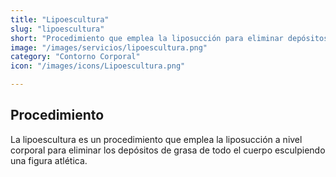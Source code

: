 ```yaml
---
title: "Lipoescultura"
slug: "lipoescultura"
short: "Procedimiento que emplea la liposucción para eliminar depósitos de grasa y esculpir una figura atlética."
image: "/images/servicios/lipoescultura.png"
category: "Contorno Corporal"
icon: "/images/icons/Lipoescultura.png"

---
```

## Procedimiento
La lipoescultura es un procedimiento que emplea la liposucción a nivel corporal para eliminar los depósitos de grasa de todo el cuerpo esculpiendo una figura atlética.